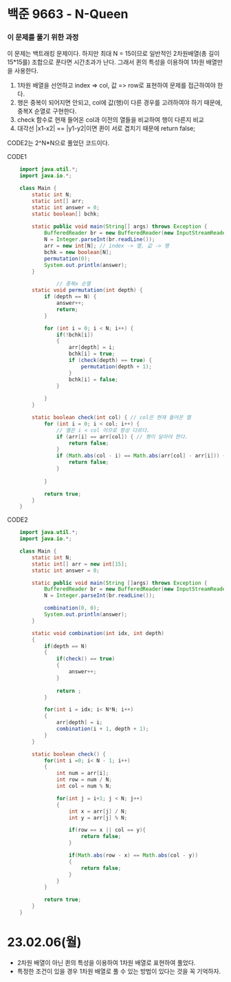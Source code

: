 # 백준 9663 - N-Queen

### 이 문제를 풀기 위한 과정
이 문제는 백트래킹 문제이다. 하지만 최대 N = 15이므로 일반적인 2차원배열(총 길이 15*15를) 조합으로 푼다면 시간초과가 난다. 그래서 퀸의 특성을 이용하여 1차원 배열만을 사용한다.
1. 1차원 배열을 선언하고 index => col, 값 => row로 표현하여 문제를 접근하여야 한다.
2. 행은 중복이 되어지면 안되고, col에 값(행)이 다른 경우를 고려하여야 하기 때문에, 중복X 순열로 구현한다.
3. check 함수로 현재 들어온 col과 이전의 열들을 비교하여 행이 다른지 비교
4. 대각선 |x1-x2| == |y1-y2|이면 퀸이 서로 겹치기 때문에 return false;

CODE2는 2^N*N으로 풀었던 코드이다.

CODE1
```java
    import java.util.*;
    import java.io.*;

    class Main {
        static int N;
        static int[] arr;
        static int answer = 0;
        static boolean[] bchk;
        
        static public void main(String[] args) throws Exception {
            BufferedReader br = new BufferedReader(new InputStreamReader(System.in));
            N = Integer.parseInt(br.readLine());
            arr = new int[N]; // index -> 열, 값 -> 행
            bchk = new boolean[N];
            permutation(0);
            System.out.println(answer);
        }

                // 중복x 순열
        static void permutation(int depth) {
            if (depth == N) {
                answer++;
                return;
            }

            for (int i = 0; i < N; i++) {
                if(!bchk[i])
                {
                    arr[depth] = i;
                    bchk[i] = true;
                    if (check(depth) == true) {
                        permutation(depth + 1);
                    }
                    bchk[i] = false;
                }
                
            }
        }

        static boolean check(int col) { // col은 현재 들어온 열
            for (int i = 0; i < col; i++) {
                // 열은 i < col 이므로 항상 다르다.
                if (arr[i] == arr[col]) { // 행이 달라야 한다.
                    return false;
                }
                if (Math.abs(col - i) == Math.abs(arr[col] - arr[i])) { // 대각선 |y1-y2| == |x1-x2|
                    return false;
                }
                
            }

            return true;
        }
    }   
```

CODE2
```java
    import java.util.*;
    import java.io.*;

    class Main {
        static int N;
        static int[] arr = new int[15];
        static int answer = 0;

        static public void main(String []args) throws Exception {
            BufferedReader br = new BufferedReader(new InputStreamReader(System.in));
            N = Integer.parseInt(br.readLine());

            combination(0, 0);
            System.out.println(answer);
        }

        static void combination(int idx, int depth)
        {
            if(depth == N)
            {
                if(check() == true)
                {
                    answer++;
                }
                
                return ;
            }

            for(int i = idx; i< N*N; i++)
            {
                arr[depth] = i;
                combination(i + 1, depth + 1);
            }
        }

        static boolean check() {
            for(int i =0; i< N - 1; i++)
            {
                int num = arr[i];
                int row = num / N;
                int col = num % N;

                for(int j = i+1; j < N; j++)
                {
                    int x = arr[j] / N;
                    int y = arr[j] % N;

                    if(row == x || col == y){
                        return false;
                    }

                    if(Math.abs(row - x) == Math.abs(col - y))
                    {
                        return false;
                    }
                }
            }

            return true;
        }
    }
```


# 23.02.06(월)
* 2차원 배열이 아닌 퀸의 특성을 이용하여 1차원 배열로 표현하여 풀었다.
* 특정한 조건이 있을 경우 1차원 배열로 풀 수 있는 방법이 있다는 것을 꼭 기억하자.